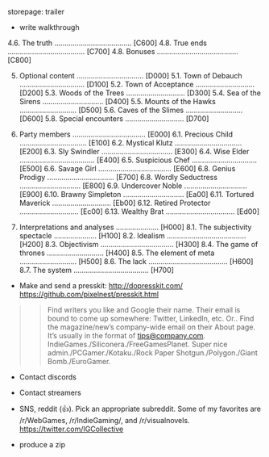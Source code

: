 storepage: trailer

- write walkthrough

4.6. The truth ...................................... [C600]
4.8. True ends ...................................... [C700]
4.8. Bonuses ........................................ [C800]

5. Optional content ................................. [D000]
5.1. Town of Debauch ................................ [D100]
5.2. Town of Acceptance ............................. [D200]
5.3. Woods of the Trees ............................. [D300]
5.4. Sea of the Sirens .............................. [D400]
5.5. Mounts of the Hawks ............................ [D500]
5.6. Caves of the Slimes ............................ [D600]
5.8. Special encounters ............................. [D700]

6. Party members .................................... [E000]
6.1. Precious Child ................................. [E100]
6.2. Mystical Klutz ................................. [E200]
6.3. Sly Swindler ................................... [E300]
6.4. Wise Elder ..................................... [E400]
6.5. Suspicious Chef ................................ [E500]
6.6. Savage Girl .................................... [E600]
6.8. Genius Prodigy ................................. [E700]
6.8. Wordly Seductress .............................. [E800]
6.9. Undercover Noble ............................... [E900]
6.10. Brawny Simpleton .............................. [Ea00]
6.11. Tortured Maverick ............................. [Eb00]
6.12. Retired Protector ............................. [Ec00]
6.13. Wealthy Brat .................................. [Ed00]

8. Interpretations and analyses ..................... [H000]
8.1. The subjectivity spectacle ..................... [H100]
8.2. Idealism ....................................... [H200]
8.3. Objectivism .................................... [H300]
8.4. The game of thrones ............................ [H400]
8.5. The element of meta ............................ [H500]
8.6. The lack ....................................... [H600]
8.7. The system ..................................... [H700]



- Make and send a presskit: http://dopresskit.com/ https://github.com/pixelnest/presskit.html
>> Find writers you like and Google their name. Their email is bound to come up somewhere: Twitter, LinkedIn, etc. Or..
>> Find the magazine/new’s company-wide email on their About page. It’s usually in the format of tips@company.com.
IndieGames./Siliconera./FreeGamesPlanet. Super nice admin./PCGamer./Kotaku./Rock Paper Shotgun./Polygon./Giant Bomb./EuroGamer.

- Contact discords
- Contact streamers
- SNS, reddit (👍). Pick an appropriate subreddit. Some of my favorites are /r/WebGames, /r/IndieGaming/, and /r/visualnovels.
https://twitter.com/IGCollective



- produce a zip
